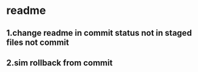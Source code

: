 # readme
## 1.change readme in commit status not in staged files not commit
## 2.sim rollback from commit
